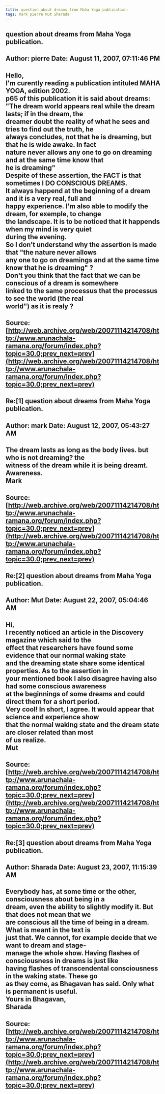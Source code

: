 ```yaml
--- 
title: question about dreams from Maha Yoga publication-   
tags: mark pierre Mut Sharada  
---  
```

## question about dreams from Maha Yoga publication.  
Author: pierre              Date: August 11, 2007, 07:11:46 PM  
---  
Hello,   
I'm curently reading a publication intituled MAHA YOGA, edition 2002.   
p65 of this publication it is said about dreams: "The dream world appears real while the dream lasts; if in the dream, the  
dreamer doubt the reality of what he sees and tries to find out the truth, he  
always concludes, not that he is dreaming, but that he is wide awake. In fact  
nature never allows any one to go on dreaming and at the same time know that  
he is dreaming"   
Despite of these assertion, the FACT is that sometimes I DO CONSCIOUS DREAMS.  
It always happend at the beginning of a dream and it is a very real, full and  
happy experience. I'm also able to modify the dream, for exemple, to change  
the landscape. It is to be noticed that it happends when my mind is very quiet  
during the evening.   
So I don't understand why the assertion is made that "the nature never allows  
any one to go on dreamings and at the same time know that he is dreaming" ?   
Don't you think that the fact that we can be conscious of a dream is somewhere  
linked to the same processus that the processus to see the world (the real  
world") as it is realy ?
 ---  
Source:[http://web.archive.org/web/20071114214708/http://www.arunachala-ramana.org/forum/index.php?topic=30.0;prev_next=prev](http://web.archive.org/web/20071114214708/http://www.arunachala-ramana.org/forum/index.php?topic=30.0;prev_next=prev)   
---  

## Re:[1] question about dreams from Maha Yoga publication.  
Author: mark                Date: August 12, 2007, 05:43:27 AM  
---  
The dream lasts as long as the body lives. but who is not dreaming? the  
witness of the dream while it is being dreamt. Awareness.   
Mark
 ---  
Source:[http://web.archive.org/web/20071114214708/http://www.arunachala-ramana.org/forum/index.php?topic=30.0;prev_next=prev](http://web.archive.org/web/20071114214708/http://www.arunachala-ramana.org/forum/index.php?topic=30.0;prev_next=prev)   
---  

## Re:[2] question about dreams from Maha Yoga publication.  
Author: Mut                 Date: August 22, 2007, 05:04:46 AM  
---  
Hi,   
I recently noticed an article in the Discovery magazine which said to the  
effect that researchers have found some evidence that our normal waking state  
and the dreaming state share some identical properties. As to the assertion in  
your mentioned book I also disagree having also had some conscious awareness  
at the beginnings of some dreams and could direct them for a short period.  
Very cool! In short, I agree. It would appear that science and experience show  
that the normal waking state and the dream state are closer related than most  
of us realize.   
Mut
 ---  
Source:[http://web.archive.org/web/20071114214708/http://www.arunachala-ramana.org/forum/index.php?topic=30.0;prev_next=prev](http://web.archive.org/web/20071114214708/http://www.arunachala-ramana.org/forum/index.php?topic=30.0;prev_next=prev)   
---  

## Re:[3] question about dreams from Maha Yoga publication.  
Author: Sharada             Date: August 23, 2007, 11:15:39 AM  
---  
Everybody has, at some time or the other, consciousness about being in a  
dream, even the ability to slightly modify it. But that does not mean that we  
are conscious all the time of being in a dream. What is meant in the text is  
just that. We cannot, for example decide that we want to dream and stage-  
manage the whole show. Having flashes of consciousness in dreams is just like  
having flashes of transcendental consciousness in the waking state. These go  
as they come, as Bhagavan has said. Only what is permanent is useful.   
Yours in Bhagavan,   
Sharada
 ---  
Source:[http://web.archive.org/web/20071114214708/http://www.arunachala-ramana.org/forum/index.php?topic=30.0;prev_next=prev](http://web.archive.org/web/20071114214708/http://www.arunachala-ramana.org/forum/index.php?topic=30.0;prev_next=prev)   
---  

